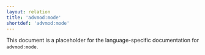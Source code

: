 ```yaml
---
layout: relation
title: 'advmod:mode'
shortdef: 'advmod:mode'
---
```


This document is a placeholder for the language-specific documentation
for `advmod:mode`.
